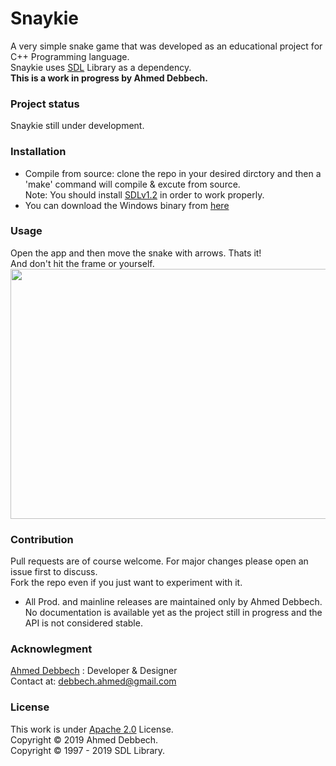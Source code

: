 # Snaykie
A very simple snake game that was developed as an educational project for C++ Programming language. \
Snaykie uses [SDL](https://www.libsdl.org/) Library as a dependency. \
<B> This is a work in progress by Ahmed Debbech. </B>
### Project status
Snaykie still under development.
### Installation
* Compile from source: clone the repo in your desired dirctory and then a 'make' command will compile & excute from source. \
Note: You should install [SDLv1.2](https://www.libsdl.org/download-1.2.php) in order to work properly.
* You can download the Windows binary from [here]()
### Usage
Open the app and then move the snake with arrows. Thats it! \
And don't hit the frame or yourself. \
<img src="https://media.giphy.com/media/TGv7KLxuyD9FehhqmF/giphy.gif" width="800" height="400" />
### Contribution
Pull requests are of course welcome. For major changes please open an issue first to discuss. \
Fork the repo even if you just want to experiment with it.
* All Prod. and mainline releases are maintained only by Ahmed Debbech. \
No documentation is available yet as the project still in progress and the API is not considered stable.
### Acknowlegment
[Ahmed Debbech](https://twitter.com/AhmedDebb) : Developer & Designer\
Contact at: debbech.ahmed@gmail.com
### License
This work is under [Apache 2.0](https://www.apache.org/licenses/LICENSE-2.0) License. \
Copyright © 2019 Ahmed Debbech. \
Copyright © 1997 - 2019 SDL Library.
